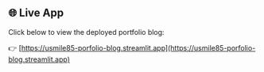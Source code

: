 ## 🌐 Live App

Click below to view the deployed portfolio blog:

👉 [https://usmile85-porfolio-blog.streamlit.app](https://usmile85-porfolio-blog.streamlit.app)
